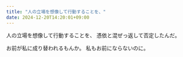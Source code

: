 ```yaml
---
title: "人の立場を想像して行動することを、"
date: 2024-12-20T14:20:01+09:00
---
```

人の立場を想像して行動することを、
憑依と混ぜっ返して否定したんだ。

お前が私に成り替われるもんか。
私もお前にならないのに。
